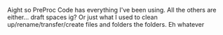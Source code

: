 Aight so PreProc Code has everything I've been using. All the others are either... draft spaces ig? Or just what I used to clean up/rename/transfer/create files and folders the folders. Eh whatever
